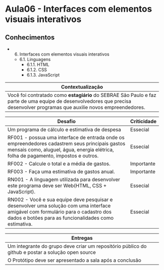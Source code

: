 # Aula06 - Interfaces com elementos visuais interativos 

## Conhecimentos
- 6. Interfaces com elementos visuais interativos 
    - 6.1. Linguagens 
        - 6.1.1. HTML 
        - 6.1.2. CSS 
        - 6.1.3. JavaScript 


|Contextualização|
|-|
|Você foi contratado como **estagiário** do SEBRAE São Paulo e faz parte de uma equipe de desenvolvedores que precisa desenvolver programas que auxilie novos empreendedores.|

|Desafio|Criticidade|
|-|-|
|Um programa de cálculo e estimativa de despesa|Essecial|
|RF001 - possua uma interface de entrada onde os empreendedores cadastrem seus principais gastos mensais como, aluguel, água, energia elétrica, folha de pagamento, impostos e outros.|Essecial|
|RF002 - Calcule o total e a média de gastos.|Importante|
|RF003 - Faça uma estimativa de gastos anual.|Importante|
|RN001 - A linguagem utilizada para desenvolver este programa deve ser Web(HTML, CSS + JavaScript).|Essecial|
|RN002 - Você e sua equipe deve pesquisar e desenvolver uma solução com uma interface amigável  com formulário para o cadastro dos dados e botões para as funcionalidades como estimativa.|Essecial|

|Entregas|
|-|
|Um integrante do grupo deve criar um repositório público do github e postar a solução open source|
|O Protótipo deve ser apresentado a sala após a conclusão|